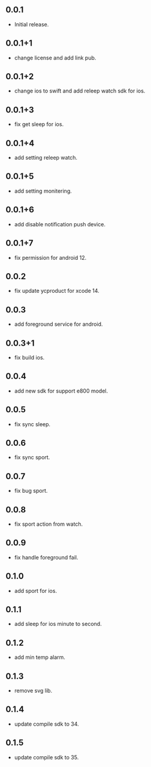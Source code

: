 ## 0.0.1

* Initial release.

## 0.0.1+1

* change license  and add link pub.

## 0.0.1+2

* change ios to swift and add releep watch sdk for ios.

## 0.0.1+3

* fix get sleep for ios.

## 0.0.1+4

* add setting releep watch.

## 0.0.1+5

* add setting monitering.

## 0.0.1+6

* add disable notification push device.

## 0.0.1+7

* fix permission for android 12.

## 0.0.2

* fix update ycproduct for xcode 14.

## 0.0.3

* add foreground service for android.

## 0.0.3+1

* fix build ios.

## 0.0.4

* add new sdk for support e800 model.

## 0.0.5

* fix sync sleep.

## 0.0.6

* fix sync sport.

## 0.0.7

* fix bug sport.

## 0.0.8

* fix sport action from watch.

## 0.0.9

* fix handle foreground fail.

## 0.1.0

* add sport for ios.

## 0.1.1

* add sleep for ios minute to second.

## 0.1.2

* add min temp alarm.

## 0.1.3

* remove svg lib.

## 0.1.4

* update compile sdk to 34.

## 0.1.5

* update compile sdk to 35.